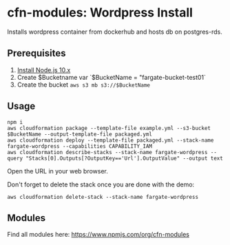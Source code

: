 # cfn-modules: Wordpress Install

Installs wordpress container from dockerhub and hosts db on postgres-rds. 

## Prerequisites

1. [Install Node.js 10.x](https://nodejs.org/)
1. Create $Bucketname var `$BucketName = "fargate-bucket-test01`
1. Create the bucket `aws s3 mb s3://$BucketName`

## Usage

```
npm i
aws cloudformation package --template-file example.yml --s3-bucket $BucketName --output-template-file packaged.yml
aws cloudformation deploy --template-file packaged.yml --stack-name fargate-wordpress --capabilities CAPABILITY_IAM
aws cloudformation describe-stacks --stack-name fargate-wordpress --query "Stacks[0].Outputs[?OutputKey=='Url'].OutputValue" --output text
```

Open the URL in your web browser.

Don't forget to delete the stack once you are done with the demo:

```
aws cloudformation delete-stack --stack-name fargate-wordpress
```

## Modules

Find all modules here: https://www.npmjs.com/org/cfn-modules
